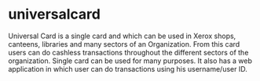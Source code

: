 # universalcard
Universal Card is a single card and which can be used in Xerox shops, canteens, libraries and many sectors of an Organization. From this card users can do cashless transactions throughout the different sectors of the organization. Single card can be used for many purposes. It also has a web application in which user can do transactions using his username/user ID.
